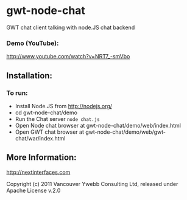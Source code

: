 gwt-node-chat
====

GWT chat client talking with node.JS chat backend

### Demo (YouTube):
http://www.youtube.com/watch?v=NRT7_-smVbo

Installation:
-------------

### To run:
* Install Node.JS from http://nodejs.org/
* cd gwt-node-chat/demo
* Run the Chat server `node chat.js`	
* Open Node chat browser at gwt-node-chat/demo/web/index.html
* Open GWT chat browser at gwt-node-chat/demo/web/gwt-chat/war/index.html 


More Information:
-------------

http://nextinterfaces.com


Copyright (c) 2011 Vancouver Ywebb Consulting Ltd, released under Apache License v.2.0